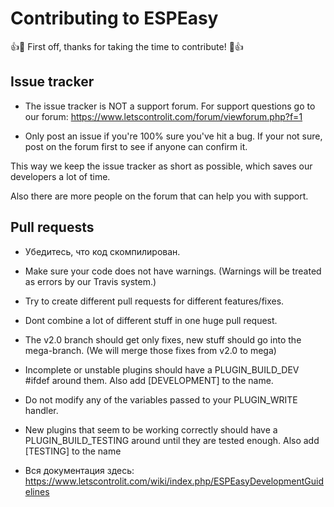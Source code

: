 # Contributing to ESPEasy

:+1::tada: First off, thanks for taking the time to contribute! :tada::+1:

## Issue tracker

* The issue tracker is NOT a support forum. For support questions go to our forum: https://www.letscontrolit.com/forum/viewforum.php?f=1

* Only post an issue if you're 100% sure you've hit a bug. If your not sure, post on the forum first to see if anyone can confirm it.

This way we keep the issue tracker as short as possible, which saves our developers a lot of time.

Also there are more people on the forum that can help you with support.

## Pull requests

 * Убедитесь, что код скомпилирован.

 * Make sure your code does not have warnings. (Warnings will be treated as errors by our Travis system.)

 * Try to create different pull requests for different features/fixes.

 * Dont combine a lot of different stuff in one huge pull request.

 * The v2.0 branch should get only fixes, new stuff should go into the mega-branch. (We will merge those fixes from v2.0 to mega)

 * Incomplete or unstable plugins should have a PLUGIN_BUILD_DEV #ifdef around them. Also add [DEVELOPMENT] to the name.

 * Do not modify any of the variables passed to your PLUGIN_WRITE handler.

 * New plugins that seem to be working correctly should have a PLUGIN_BUILD_TESTING around until they are tested enough. Also add [TESTING] to the name

 * Вся документация здесь: https://www.letscontrolit.com/wiki/index.php/ESPEasyDevelopmentGuidelines
